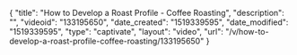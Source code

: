 {
    "title": "How to Develop a Roast Profile - Coffee Roasting",
    "description": "",
    "videoid": "133195650",
    "date_created": "1519339595",
    "date_modified": "1519339595",
    "type": "captivate",
    "layout": "video",
    "url": "\/v\/how-to-develop-a-roast-profile-coffee-roasting\/133195650"
}